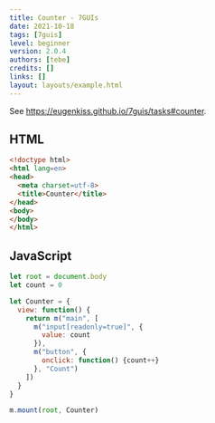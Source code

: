 ```yaml
---
title: Counter - 7GUIs
date: 2021-10-18
tags: [7guis]
level: beginner
version: 2.0.4
authors: [tebe]
credits: []
links: []
layout: layouts/example.html
---
```


See <https://eugenkiss.github.io/7guis/tasks#counter>.

## HTML

~~~html
<!doctype html>
<html lang=en>
<head>
  <meta charset=utf-8>
  <title>Counter</title>
</head>
<body>
</body>
</html>
~~~

## JavaScript

~~~js
let root = document.body
let count = 0

let Counter = {
  view: function() {
    return m("main", [
      m("input[readonly=true]", {
        value: count
      }),
      m("button", {
        onclick: function() {count++}
      }, "Count")
    ])
  }
}

m.mount(root, Counter)

~~~
